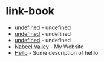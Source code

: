 # link-book
- [undefined](undefined) - undefined
- [undefined](undefined) - undefined
- [undefined](undefined) - undefined
- [Nabeel Valley](https://nabeelvalley.co.za) - My Website
- [Hello](https://www.hello.com) - Some description of helllo